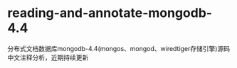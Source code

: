 # reading-and-annotate-mongodb-4.4
分布式文档数据库mongodb-4.4(mongos、mongod、wiredtiger存储引擎)源码中文注释分析，近期持续更新
